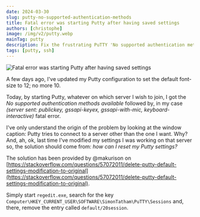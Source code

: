 ```yaml
---
date: 2024-03-30
slug: putty-no-supported-authentication-methods
title: Fatal error was starting Putty after having saved settings
authors: [christophe]
image: /img/v2/putty.webp
mainTag: putty
description: Fix the frustrating PuTTY 'No supported authentication methods available' fatal error after saving settings. Learn the quick solution by deleting a specific PuTTY registry entry.
tags: [putty, ssh]
---
```

![Fatal error was starting Putty after having saved settings](/img/v2/putty.webp)

A few days ago, I've updated my Putty configuration to set the default font-size to 12; no more 10.

Today, by starting Putty, whatever on which server I wish to join, I got the *No supported authentication methods available* followed by, in my case *(server sent: publickey, gssapi-keyex, gssapi-with-mic, keyboard-interactive)* fatal error.

I've only understand the origin of the problem by looking at the window caption: Putty tries to connect to a server other than the one I want. Why? And, ah, ok, last time I've modified my settings I was working on that server so, the solution should come from: *how can I reset my Putty settings?*

<!-- truncate -->

The solution has been provided by @makurison on [https://stackoverflow.com/questions/57072011/delete-putty-default-settings-modification-to-original](https://stackoverflow.com/questions/57072011/delete-putty-default-settings-modification-to-original).

Simply start `regedit.exe`, search for the key `Computer\HKEY_CURRENT_USER\SOFTWARE\SimonTatham\PuTTY\Sessions` and, there, remove the entry called `default/20session`.
